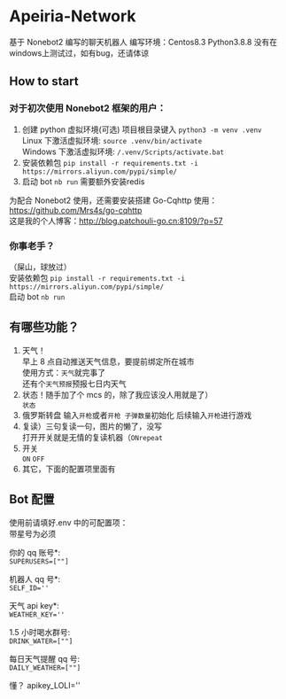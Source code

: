 # Apeiria-Network

基于 Nonebot2 编写的聊天机器人
编写环境：Centos8.3 Python3.8.8
没有在windows上测试过，如有bug，还请体谅

## How to start

### 对于初次使用 Nonebot2 框架的用户：

1. 创建 python 虚拟环境(可选) 项目根目录键入 `python3 -m venv .venv`  
   Linux 下激活虚拟环境: `source .venv/bin/activate`  
   Windows 下激活虚拟环境: `/.venv/Scripts/activate.bat`  
2. 安装依赖包 `pip install -r requirements.txt -i https://mirrors.aliyun.com/pypi/simple/`
3. 启动 bot `nb run`
      需要额外安装redis

为配合 Nonebot2 使用，还需要安装搭建 Go-Cqhttp 使用：https://github.com/Mrs4s/go-cqhttp  
这是我的个人博客：http://blog.patchouli-go.cn:8109/?p=57

### 你事老手？
（屎山，球放过）  
安装依赖包 `pip install -r requirements.txt -i https://mirrors.aliyun.com/pypi/simple/`  
启动 bot `nb run`

## 有哪些功能？

1. 天气！  
   早上 8 点自动推送天气信息，要提前绑定所在城市  
   使用方式：`天气`就完事了  
   还有个`天气预报`预报七日内天气
2. 状态！随手加了个 mcs 的，除了我应该没人用就是了）  
   `状态`
3. 俄罗斯转盘
   输入`开枪`或者`开枪 子弹数量`初始化
   后续输入`开枪`进行游戏
4. 复读）三句复读一句，图片的懒了，没写  
   打开开关就是无情的复读机器（`ONrepeat`
5. 开关  
   `ON` `OFF`
6. 其它，下面的配置项里面有  

## Bot 配置

使用前请填好.env 中的可配置项：  
带星号为必须  

你的 qq 账号\*:  
`SUPERUSERS=[""]`

机器人 qq 号\*:  
`SELF_ID=''`

天气 api key\*:  
`WEATHER_KEY=''`

1.5 小时喝水群号:  
`DRINK_WATER=[""]`

每日天气提醒 qq 号:  
`DAILY_WEATHER=[""]`

懂？
apikey_LOLI=''